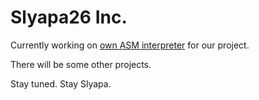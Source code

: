 # Slyapa26 Inc.

Currently working on [own ASM interpreter](https://github.com/Slyapa-26-Inc/simple-interpreter) for our project.

There will be some other projects.

Stay tuned. Stay Slyapa.
